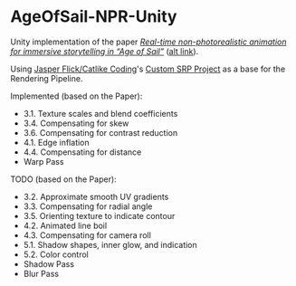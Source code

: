 # AgeOfSail-NPR-Unity

Unity implementation of the paper _[Real-time non-photorealistic animation for immersive storytelling in “Age of Sail”](https://www.sciencedirect.com/science/article/pii/S2590148619300123#eq0002)_ ([alt link](https://storage.googleapis.com/pub-tools-public-publication-data/pdf/391e12ba29e5430c9016a1c66846a3dbf6438bb8.pdf)).

Using [Jasper Flick/Catlike Coding](https://catlikecoding.com/)'s [Custom SRP Project](https://bitbucket.org/catlikecoding-projects/custom-srp-project/src/master/) as a base for the Rendering Pipeline.

Implemented (based on the Paper):
- 3.1. Texture scales and blend coefficients
- 3.4. Compensating for skew
- 3.6. Compensating for contrast reduction
- 4.1. Edge inflation
- 4.4. Compensating for distance
- Warp Pass

TODO (based on the Paper):
- 3.2. Approximate smooth UV gradients
- 3.3. Compensating for radial angle
- 3.5. Orienting texture to indicate contour
- 4.2. Animated line boil
- 4.3. Compensating for camera roll
- 5.1. Shadow shapes, inner glow, and indication
- 5.2. Color control
- Shadow Pass
- Blur Pass
